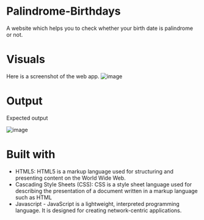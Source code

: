 # Palindrome-Birthdays
A website which helps you to check whether your birth date is palindrome or not.

# Visuals
Here is a screenshot of the web app.
![image](https://user-images.githubusercontent.com/110531126/195551655-7ce1816e-c00f-44c6-9e0c-1c24f4efcd48.png)

# Output
Expected output

![image](https://user-images.githubusercontent.com/110531126/195552095-f8f16ef3-9431-44f5-9cc9-569a22562a7a.png)

# Built with
- HTML5: HTML5 is a markup language used for structuring and presenting content on the World Wide Web.
- Cascading Style Sheets (CSS): CSS is a style sheet language used for describing the presentation of a document written in a markup language such as HTML
- Javascript - JavaScript is a lightweight, interpreted programming language. It is designed for creating network-centric applications.
